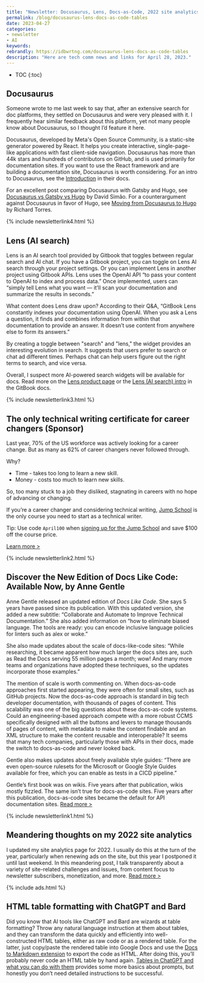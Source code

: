 ```yaml
---
title: "Newsletter: Docusaurus, Lens, Docs-as-Code, 2022 site analytics, and HTML Table formatting"
permalink: /blog/docusaurus-lens-docs-as-code-tables
date: 2023-04-27
categories:
- newsletter
- AI
keywords: 
rebrandly: https://idbwrtng.com/docusaurus-lens-docs-as-code-tables
description: "Here are tech comm news and links for April 28, 2023."
---
```


* TOC
{:toc}

## Docusaurus

Someone wrote to me last week to say that, after an extensive search for doc platforms, they settled on Docusaurus and were very pleased with it. I frequently hear similar feedback about this platform, yet not many people know about Docusaurus, so I thought I’d feature it here.

Docusaurus, developed by Meta's Open Source Community, is a static-site generator powered by React. It helps you create interactive, single-page-like applications with fast client-side navigation. Docusaurus has more than 44k stars and hundreds of contributors on GitHub, and is used primarily for documentation sites. If you want to use the React framework and are building a documentation site, Docusaurus is worth considering. For an intro to Docusaurus, see the [Introduction](https://docusaurus.io/docs) in their docs.

For an excellent post comparing Docusaurus with Gatsby and Hugo, see [Docusaurus vs Gatsby vs Hugo](https://wtjungle.com/blog/docusaurus-gatsby-hugo/) by David Simão. For a counterargument against Docusaurus in favor of Hugo, see [Moving from Docusaurus to Hugo](https://ricard.dev/moving-from-docusaurus-to-hugo/) by Richard Torres.

{% include newsletterlink4.html %}

## Lens (AI search)

Lens is an AI search tool provided by Gitbook that toggles between regular search and AI chat. If you have a Gitbook project, you can toggle on Lens AI search through your project settings. Or you can implement Lens in another project using Gitbook APIs. Lens uses the OpenAI API “to pass your content to OpenAI to index and process data.” Once implemented, users can “simply tell Lens what you want — it’ll scan your documentation and summarize the results in seconds.”

What content does Lens draw upon? According to their Q&A, “GitBook Lens constantly indexes your documentation using OpenAI. When you ask a Lens a question, it finds and combines information from within that documentation to provide an answer. It doesn’t use content from anywhere else to form its answers.” 

By creating a toggle between "search" and "lens," the widget provides an interesting evolution in search. It suggests that users prefer to search or chat ad different times. Perhaps chat can help users figure out the right terms to search, and vice versa.

Overall, I suspect more AI-powered search widgets will be available for docs. Read more on the [Lens product page](https://www.gitbook.com/solutions/ai) or the [Lens (AI search) intro](https://docs.gitbook.com/product-tour/searching-your-content/lens) in the GitBook docs.

{% include newsletterlink3.html %}

## The only technical writing certificate for career changers (Sponsor)

Last year, 70% of the US workforce was actively looking for a career change. But as many as 62% of career changers never followed through.

Why? 

* Time - takes too long to learn a new skill.
* Money - costs too much to learn new skills.

So, too many stuck to a job they disliked, stagnating in careers with no hope of advancing or changing.

If you’re a career changer and considering technical writing, [Jump School](https://idbwrtng.com/becometechnicalwriter2) is the only course you need to start as a technical writer.

Tip: Use code `April100` when [signing up for the Jump School](https://idbwrtng.com/becometechnicalwriter3) and save $100 off the course price.

[Learn more >](https://idbwrtng.com/becometechnicalwriter2)

{% include newsletterlink2.html %}

## Discover the New Edition of Docs Like Code: Available Now, by Anne Gentle

Anne Gentle released an updated edition of *Docs Like Code*. She says 5 years have passed since its publication. With this updated version, she added a new subtitle: “Collaborate and Automate to Improve Technical Documentation.” She also added information on “how to eliminate biased language. The tools are ready: you can encode inclusive language policies for linters such as alex or woke.”

She also made updates about the scale of docs-like-code sites: “While researching, it became apparent how much larger the docs sites are, such as Read the Docs serving 55 million pages a month; wow! And many more teams and organizations have adopted these techniques, so the updates incorporate those examples.” 

The mention of scale is worth commenting on. When docs-as-code approaches first started appearing, they were often for small sites, such as GitHub projects. Now the docs-as-code approach is standard in big tech developer documentation, with thousands of pages of content. This scalability was one of the big questions about these docs-as-code systems. Could an engineering-based approach compete with a more robust CCMS specifically designed with all the buttons and levers to manage thousands of pages of content, with metadata to make the content findable and an XML structure to make the content reusable and interoperable? It seems that many tech companies, particularly those with APIs in their docs, made the switch to docs-as-code and never looked back.

Gentle also makes updates about freely available style guides: “There are even open-source rulesets for the Microsoft or Google Style Guides available for free, which you can enable as tests in a CICD pipeline.” 

Gentle’s first book was on wikis. Five years after that publication, wikis mostly fizzled. The same isn’t true for docs-as-code sites. Five years after this publication, docs-as-code sites became the default for API documentation sites. [Read more >](https://justwriteclick.com/2022/12/07/discover-the-new-edition-of-docs-like-code-available-now/) 

{% include newsletterlink1.html %}

## Meandering thoughts on my 2022 site analytics

I updated my site analytics page for 2022. I usually do this at the turn of the year, particularly when renewing ads on the site, but this year I postponed it until last weekend. In this meandering post, I talk transparently about a variety of site-related challenges and issues, from content focus to newsletter subscribers, monetization, and more. [Read more >](https://idbwrtng.com/site-analytics-2022)

{% include ads.html %}

## HTML table formatting with ChatGPT and Bard

Did you know that AI tools like ChatGPT and Bard are wizards at table formatting? Throw any natural language instruction at them about tables, and they can transform the data quickly and efficiently into well-constructed HTML tables, either as raw code or as a rendered table. For the latter, just copy/paste the rendered table into Google Docs and use the [Docs to Markdown extension](https://workspace.google.com/u/0/marketplace/app/docs_to_markdown/700168918607) to export the code as HTML. After doing this, you’ll probably never code an HTML table by hand again. [Tables in ChatGPT and what you can do with them](https://chatgpt-guide.se/tables-in-chatgpt-and-what-you-can-do-with-them)  provides some more basics about prompts, but honestly you don’t need detailed instructions to be successful.